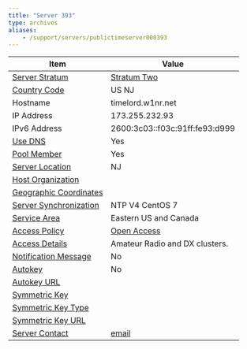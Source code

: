 ```yaml
---
title: "Server 393"
type: archives
aliases:
    - /support/servers/publictimeserver000393
---
```


| Item | Value |
| ----- | ----- |
| [Server Stratum](/support/servers/serverstratum) | [Stratum Two](/support/servers/stratumtwotimeservers) |
| [Country Code](/support/servers/countrycode) | US NJ |
| Hostname |  timelord.w1nr.net  |
| IP Address |  173.255.232.93  |
| IPv6 Address |  2600:3c03::f03c:91ff:fe93:d999 |
| [Use DNS](/support/servers/usedns) | Yes |
| [Pool Member](/support/servers/poolmember) | Yes |
| [Server Location](/support/servers/serverlocation) | NJ |
| [Host Organization](/support/servers/hostorganization) | |
| [ Geographic Coordinates](/support/servers/geographiccoordinates) |  |
| [Server Synchronization](/support/servers/serversynchronization) |  NTP V4 CentOS 7 |
| [Service Area](/support/servers/servicearea) |  Eastern US and Canada |
| [Access Policy](/support/servers/accesspolicy) | [Open Access](/support/servers/openaccess) |
| [Access Details](/support/servers/accessdetails) |  Amateur Radio and DX clusters.  |
| [Notification Message](/support/servers/notificationmessage) | No |
| [Autokey](/support/servers/autokey) | No |
| [Autokey URL](/support/servers/autokeyurl) | |
| [Symmetric Key](/support/servers/symmetrickey) | |
| [Symmetric Key Type](/support/servers/symmetrickeytype) | |
| [Symmetric Key URL](/support/servers/symmetrickeyurl) | |
| [Server Contact](/support/servers/servercontact) | [email](mailto:sysop@w1nr.net) |